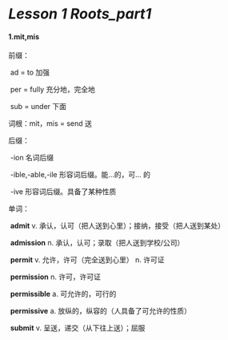 # *Lesson 1 Roots_part1*



#### 1.mit,mis



前缀：

​		ad = to 加强 

​		per = fully 充分地，完全地

​		sub = under 下面



词根：mit，mis = send 送



后缀：

​		-ion 名词后缀

​		-ible,-able,-ile 形容词后缀。能...的，可... 的

​		-ive 形容词后缀。具备了某种性质



单词：

​    	**admit** v. 承认，认可（把人送到心里）；接纳，接受（把人送到某处）

​    	**admission** n.  承认，认可；录取（把人送到学校/公司）



​    	**permit** v. 允许，许可（完全送到心里） n. 许可证

​    	**permission** n. 许可，许可证 

​		**permissible** a. 可允许的，可行的

​		**permissive** a. 放纵的，纵容的（人具备了可允许的性质）



​		**submit** v. 呈送，递交（从下往上送）；屈服



​		 

